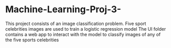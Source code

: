 # Machine-Learning-Proj-3-
This project consists of an image classification problem.
Five sport celebrities images are used to train a logistic regression model
The UI folder contains a web app to interact with the model to classify images of any of the five sports celebrities
